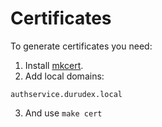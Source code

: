 # Certificates

To generate certificates you need:
1) Install [mkcert](https://github.com/FiloSottile/mkcert).
2) Add local domains:
```
authservice.durudex.local
```
3) And use `make cert`
